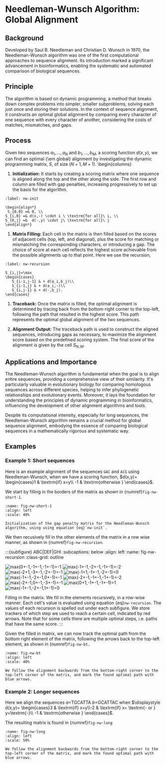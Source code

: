 # Needleman-Wunsch Algorithm: Global Alignment

## Background

Developed by Saul B. Needleman and Christian D. Wunsch in 1970, the Needleman-Wunsch algorithm was one of the first computational approaches to sequence alignment. Its introduction marked a significant advancement in bioinformatics, enabling the systematic and automated comparison of biological sequences.

## Principle

The algorithm is based on dynamic programming, a method that breaks down complex problems into simpler, smaller subproblems, solving each just once and storing their solutions. In the context of sequence alignment, it constructs an optimal global alignment by comparing every character of one sequence with every character of another, considering the costs of matches, mismatches, and gaps.

## Process

Given two sequences $a_1,\ldots,a_N$ and $b_1,\ldots,b_M$, a scoring function $d(x,y)$, we can find an optimal {\em global} alignment by investigating the dynamic programming matrix, $S$, of size $(N+1,M+1)$.
\begin{columns}

1. **Initialization:** It starts by creating a scoring matrix where one sequence is aligned along the top and the other along the side. The first row and column are filled with gap penalties, increasing progressively to set up the basis for the algorithm.

```{math}
:label: nw-init

\begin{align*}
 S_{0,0} =& 0, \\
S_{i,0} =& d(x,-) \cdot i \ \textrm{for all}\ i, \\
S_{0,j} =&  d(-,y) \cdot j\ \textrm{for all}\ j 
\end{align*}
```

1. **Matrix Filling:** Each cell in the matrix is then filled based on the scores of adjacent cells (top, left, and diagonal), plus the score for matching or mismatching the corresponding characters, or introducing a gap. The choice of score at each cell reflects the highest score achievable from the possible alignments up to that point. Here we use the recursion,

```{math}
:label: nw-recursion

S_{i,j}=\max
\begin{cases}
   S_{i-1,j-1} & + d(a_i,b_j)\\
   S_{i-1,j} & + d(a_i,-)\\
   S_{i,j-1} & + d(-,b_j).
\end{cases}
```

1. **Traceback:** Once the matrix is filled, the optimal alignment is determined by tracing back from the bottom-right corner to the top-left, following the path that resulted in the highest score. This path represents the optimal global alignment of the two sequences.

2. **Alignment Output:** The traceback path is used to construct the aligned sequences, introducing gaps as necessary, to maximize the alignment score based on the predefined scoring system. The final score of the alignment is given by the cell $S_{N,M}$.

## Applications and Importance

The Needleman-Wunsch algorithm is fundamental when the goal is to align entire sequences, providing a comprehensive view of their similarity. It's particularly valuable in evolutionary biology for comparing homologous sequences across different species, helping to infer phylogenetic relationships and evolutionary events. Moreover, it lays the foundation for understanding the principles of dynamic programming in bioinformatics, influencing the development of other alignment algorithms and tools.

Despite its computational intensity, especially for long sequences, the Needleman-Wunsch algorithm remains a crucial method for global sequence alignment, embodying the essence of comparing biological sequences in a mathematically rigorous and systematic way.

## Examples

### Example 1: Short sequences

Here is an example alignment of the sequences `GAC` and `ACG` using Needleman-Wunsch, when we have a scoring function,
$d(x,y)= \begin{cases}1 & \textrm{if} x=y\\ -1 & \textrm{otherwise } \end{cases}$.

We start by filling in the borders of the matrix as shown in {numref}`fig-nw-short-1`.

```{figure} ./img/nw_short_1.png
:name: fig-nw-short-1
:align: left
:scale: 40%

Initialization of the gap penalty matrix for the Needleman-Wunsch algorithm, using using equation {eq}`nw-init`.
```

We then recusively fill in the other elements of the matrix in a row wise manner, as shown in {numref}`fig-nw-recursion`.

:::{subfigure} ABC|DEF|GHI
    :subcaptions: below
    :align: left
    :name: fig-nw-recursion
    :class-grid: outline

![max(0+-1,-1+-1,-1+-1)=-1](./img/nw_short_2.png)
![max(-1+-1,-2+-1,-1+-1)=-2](./img/nw_short_3.png)
![max(-2+1,-3+-1,-2+-1)=-1](./img/nw_short_4.png)
![max(-1+1,-1+-1,-2+-1)=0](./img/nw_short_5.png)
![max(-1+-1,-2+-1,0+-1)=-1](./img/nw_short_6.png)
![max(-2+-1,-1+-1,-1+-1)=-2](./img/nw_short_7.png)
![max(-2+-1,0+-1,-3+-1)=-1](./img/nw_short_8.png)
![max(0+1,-1+-1,-1+-1)=1](./img/nw_short_9.png)
![max(-1+-1,-2+-1,1+-1)=0](./img/nw_short_10.png)

Filling in the matrix. We fill in the elements recursively, in a row-wise manner. Each cell's value is evaluated using equation {eq}`nw-recursion`. The values of each recursion is spelled out under each subfigure. We store trackers of which step we used to reach a certain cell, indicated by red arrows. Note that for some cells there are multiple optimal steps, i.e. paths that have the same score.
:::  

Given the filled in matrix, we can now track the optimal path from the bottom right element of the matrix, following the arrows back to the top-left element, as shown in {numref}`fig-nw-bt`..

```{figure} ./img/nw_short_bt.png
:name: fig-nw-bt
:align: left
:scale: 40%

We follow the alignment backwards from the bottom-right corner to the top-left corner of the matrix, and mark the found optimal path with blue arrows.
```

### Example 2: Longer sequences

Here we align the sequences $a=$TGCATTA $b=$GCATTAC when $\displaystyle d(x,y)= \begin{cases}3 & \textrm{if} x=y\\-2 & \textrm{if} x= \textrm{- or } y=\textrm{-}\\  -1 & \textrm{otherwise } \end{cases}$. 

The resulting matrix is found in {numref}`fig-nw-long`


```{figure} ./img/nw_long_bt.png
:name: fig-nw-long
:align: left
:scale: 50%

We follow the alignment backwards from the bottom-right corner to the top-left corner of the matrix, and mark the found optimal path with blue arrows.
```

